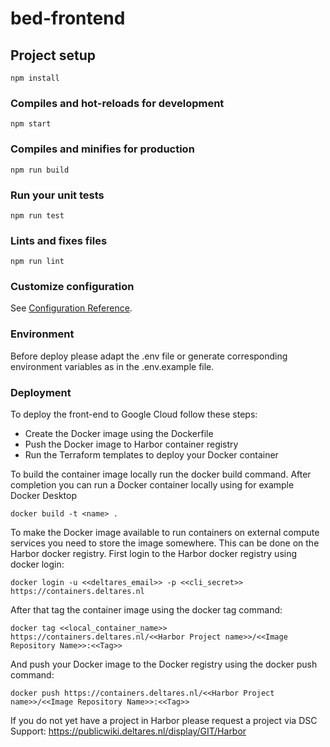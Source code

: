 # bed-frontend

## Project setup

```
npm install
```

### Compiles and hot-reloads for development

```
npm start
```

### Compiles and minifies for production

```
npm run build
```

### Run your unit tests

```
npm run test
```

### Lints and fixes files

```
npm run lint
```

### Customize configuration

See [Configuration Reference](https://cli.vuejs.org/config/).

### Environment

Before deploy please adapt the .env file or generate corresponding environment variables as in the .env.example file.

### Deployment

To deploy the front-end to Google Cloud follow these steps:

* Create the Docker image using the Dockerfile
* Push the Docker image to Harbor container registry
* Run the Terraform templates to deploy your Docker container

To build the container image locally run the docker build command. After completion you can run a Docker container locally using for example Docker Desktop

```
docker build -t <name> .
```

To make the Docker image available to run containers on external compute services you need to store the image somewhere. This can be done on the Harbor docker registry. First login to the Harbor docker registry using docker login:

```
docker login -u <<deltares_email>> -p <<cli_secret>> https://containers.deltares.nl
```

After that tag the container image using the docker tag command:

```
docker tag <<local_container_name>> https://containers.deltares.nl/<<Harbor Project name>>/<<Image Repository Name>>:<<Tag>>
```

And push your Docker image to the Docker registry using the docker push command:

```
docker push https://containers.deltares.nl/<<Harbor Project name>>/<<Image Repository Name>>:<<Tag>>
```

If you do not yet have a project in Harbor please request a project via DSC Support: https://publicwiki.deltares.nl/display/GIT/Harbor
